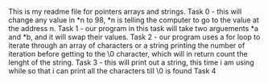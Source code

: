 This is my readme file for pointers arrays and strings.
Task 0 - this will change any value in *n to 98,
     *n is telling the computer to go to the value at the address n.
Task 1 - our program in this task will take two arguements *a and *b, and it will swap their values.
Task 2 - our program uses a for loop to iterate through an array of characters or a string printing the number of iteration before getting to the \0 character, which will in return count the lenght of the string.
Task 3 - this will print out a string, this time i am using while so that i can print all the characters till \0 is found
Task 4
